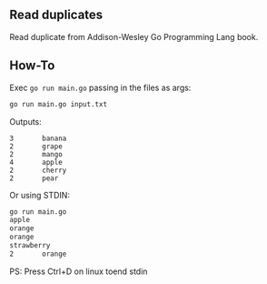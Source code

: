 ## Read duplicates

Read duplicate from Addison-Wesley Go Programming Lang book.

## How-To

Exec `go run main.go` passing in the files as args:

```bash
go run main.go input.txt
```

Outputs:

```
3       banana
2       grape
2       mango
4       apple
2       cherry
2       pear
```

Or using STDIN:

```bash
go run main.go
apple
orange
orange
strawberry
2       orange
```

PS: Press Ctrl+D on linux toend stdin